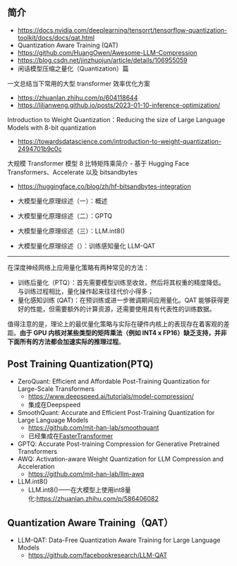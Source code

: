 
## 简介

- https://docs.nvidia.com/deeplearning/tensorrt/tensorflow-quantization-toolkit/docs/docs/qat.html
- Quantization Aware Training (QAT)
- https://github.com/HuangOwen/Awesome-LLM-Compression
- https://blog.csdn.net/jinzhuojun/article/details/106955059
- 闲话模型压缩之量化（Quantization）篇


一文总结当下常用的大型 transformer 效率优化方案
- https://zhuanlan.zhihu.com/p/604118644
- https://lilianweng.github.io/posts/2023-01-10-inference-optimization/


Introduction to Weight Quantization：Reducing the size of Large Language Models with 8-bit quantization
- https://towardsdatascience.com/introduction-to-weight-quantization-2494701b9c0c


大规模 Transformer 模型 8 比特矩阵乘简介 - 基于 Hugging Face Transformers、Accelerate 以及 bitsandbytes
- https://huggingface.co/blog/zh/hf-bitsandbytes-integration






- 大模型量化原理综述（一）：概述
- 大模型量化原理综述（二）：GPTQ
- 大模型量化原理综述（三）：LLM.int8()
- 大模型量化原理综述（）：训练感知量化 LLM-QAT


---


在深度神经网络上应用量化策略有两种常见的方法：

- 训练后量化（PTQ）：首先需要模型训练至收敛，然后将其权重的精度降低。与训练过程相比，量化操作起来往往代价小得多；
- 量化感知训练 (QAT)：在预训练或进一步微调期间应用量化。QAT 能够获得更好的性能，但需要额外的计算资源，还需要使用具有代表性的训练数据。


值得注意的是，理论上的最优量化策略与实际在硬件内核上的表现存在着客观的差距。**由于 GPU 内核对某些类型的矩阵乘法（例如 INT4 x FP16）缺乏支持，并非下面所有的方法都会加速实际的推理过程**。





## Post Training Quantization(PTQ)

- ZeroQuant: Efficient and Affordable Post-Training Quantization for Large-Scale Transformers
  - https://www.deepspeed.ai/tutorials/model-compression/
  - 集成在Deepspeed
- SmoothQuant: Accurate and Efficient Post-Training Quantization for Large Language Models
  - https://github.com/mit-han-lab/smoothquant
  - 已经集成在[FasterTransformer](https://github.com/NVIDIA/FasterTransformer)
- GPTQ: Accurate Post-training Compression for Generative Pretrained Transformers
- AWQ: Activation-aware Weight Quantization for LLM Compression and Acceleration
  - https://github.com/mit-han-lab/llm-awq
- LLM.int8()
  - LLM.int8()——在大模型上使用int8量化:https://zhuanlan.zhihu.com/p/586406082


## Quantization Aware Training（QAT）

- LLM-QAT: Data-Free Quantization Aware Training for Large Language Models
  - https://github.com/facebookresearch/LLM-QAT







